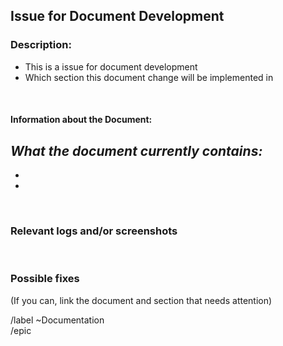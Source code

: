 ## __Issue for Document Development__
### Description: 
<!-- Please bullet point below this document change involves -->
- This is a issue for document development
- Which section this document change will be implemented in 

<br>

#### __Information about the Document:__
_What the document currently contains:_  
-  
-  
-  


<br>

### Relevant logs and/or screenshots

<!--(Paste any relevant logs - please use code blocks ```` ``` ```` )-->
<br>

### __Possible fixes__
<!-- Take this section out if not relevant -->
(If you can, link the document and section that needs attention)
<br>

/label ~Documentation <br>
/epic <!-- Please apply the correct epic label -->